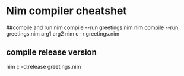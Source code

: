 # Nim compiler cheatshet
##compile and run
nim compile --run greetings.nim
nim compile --run greetings.nim arg1 arg2
nim c -r greetings.nim

## compile release version
nim c -d:release greetings.nim


